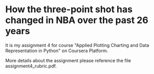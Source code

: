 # How the three-point shot has changed in NBA over the past 26 years

It is my assignment 4 for course "Applied Plotting Charting and Data Representation in Python" on Coursera Platform.  

More details about the assignment please reference the file assignment4_rubric.pdf.
